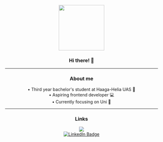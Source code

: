 <div id="body" align="center">
    

<img src="https://media1.giphy.com/media/7NoNw4pMNTvgc/giphy.gif?cid=ecf05e47tyubkbah227zo0a65dm7yxdv96jjxpkpoebiv43w&rid=giphy.gif&ct=g" width="150"/>
  
### Hi there! 👋
--- 

### About me

• Third year bachelor's student at Haaga-Helia UAS 🏫 <br />
• Aspiring frontend developer 💻 <br />
• Currently focusing on Uni 🧾

--- 
### Links

<a href="https://kristopherpepper.com/coding-portfolio">
    <img src="https://img.shields.io/badge/website-000000?style=for-the-badge"/>
</a>
<br />
<a href="https://www.linkedin.com/in/kristopher-pepper-824184136/">
    <img src="https://img.shields.io/badge/LinkedIn-blue?style=for-the-badge&logo=linkedin&logoColor=white" alt="LinkedIn Badge"/>
</a>
</div>
<!--
**My `README.md` which appears on my GitHub profile.
-->
